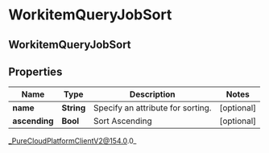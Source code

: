 # WorkitemQueryJobSort

## WorkitemQueryJobSort

## Properties

|Name | Type | Description | Notes|
|------------ | ------------- | ------------- | -------------|
| **name** | **String** | Specify an attribute for sorting. | [optional] |
| **ascending** | **Bool** | Sort Ascending | [optional] |



_PureCloudPlatformClientV2@154.0.0_
